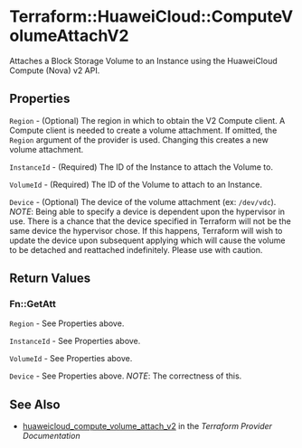# Terraform::HuaweiCloud::ComputeVolumeAttachV2

Attaches a Block Storage Volume to an Instance using the HuaweiCloud
Compute (Nova) v2 API.

## Properties

`Region` - (Optional) The region in which to obtain the V2 Compute client. A Compute client is needed to create a volume attachment. If omitted, the `Region` argument of the provider is used. Changing this creates a new volume attachment.

`InstanceId` - (Required) The ID of the Instance to attach the Volume to.

`VolumeId` - (Required) The ID of the Volume to attach to an Instance.

`Device` - (Optional) The device of the volume attachment (ex: `/dev/vdc`). _NOTE_: Being able to specify a device is dependent upon the hypervisor in use. There is a chance that the device specified in Terraform will not be the same device the hypervisor chose. If this happens, Terraform will wish to update the device upon subsequent applying which will cause the volume to be detached and reattached indefinitely. Please use with caution.


## Return Values

### Fn::GetAtt

`Region` - See Properties above.

`InstanceId` - See Properties above.

`VolumeId` - See Properties above.

`Device` - See Properties above. _NOTE_: The correctness of this.

## See Also

* [huaweicloud_compute_volume_attach_v2](https://www.terraform.io/docs/providers/huaweicloud/r/compute_volume_attach_v2.html) in the _Terraform Provider Documentation_